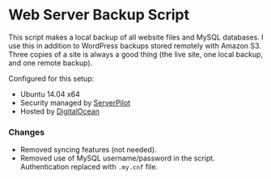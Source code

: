 # Web Server Backup Script

This script makes a local backup of all website files and MySQL databases. I use this in addition to WordPress backups stored remotely with Amazon S3. Three copies of a site is always a good thing (the live site, one local backup, and one remote backup).

Configured for this setup:

* Ubuntu 14.04 x64
* Security managed by [ServerPilot](https://serverpilot.io/)
* Hosted by [DigitalOcean](https://www.digitalocean.com/)

### Changes

* Removed syncing features (not needed).
* Removed use of MySQL username/password in the script. Authentication replaced with `.my.cnf` file.